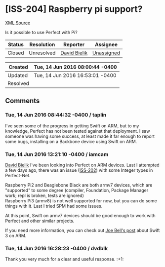 # [ISS-204] Raspberry pi support?

[XML Source](../xml/ISS-204.xml)
<p><p>Is it possible to use Perfect with Pi?</p></p>





Status|Resolution|Reporter|Assignee
------|----------|--------|--------
Closed|Unresolved|[David Bielik](dvdblk)|[Unassigned]($-1)





Created|Tue, 14 Jun 2016 08:00:44 -0400
-------|--------------
Updated|Tue, 14 Jun 2016 16:53:01 -0400
Resolved|


## Comments




### Tue, 14 Jun 2016 08:44:32 -0400 / taplin 

<p><p>I've seen some of the progress in getting Swift on ARM, but to my knowledge, Perfect has not been tested against that deployment. I saw someone was having some success, at least made it far enough to report some bugs, installing on a Backbone device using Swift on ARM.</p></p>


### Tue, 14 Jun 2016 13:21:10 -0400 / iamcam 

<p><p><a href="http://jira.perfect.org:8080/secure/ViewProfile.jspa?name=dvdblk" class="user-hover" rel="dvdblk">David Bielik</a> I've been looking into Perfect on ARM devices. Last I attempted a few days ago, there was an issue (<a href="http://jira.perfect.org:8080/browse/ISS-202" title="PerfectNet integer type issues" class="issue-link" data-issue-key="ISS-202">ISS-202</a>) with some Integer types in Perfect-Net.</p>

<p>Raspberry Pi2 and Beaglebone Black are both armv7 devices, which are "supported" to some degree (compiler, Foundation, Package Manager work; repl is broken, tests are ignored)<br/>
Raspberry Pi3 (armv8) is not well supported for now, but you can do some things with it. Last I tried SPM had some issues. </p>

<p>At this point, Swift on armv7 devices should be good enough to work with Perfect and other similar projects.</p>

<p>If you need more information, you can check out <a href="http://dev.iachieved.it/iachievedit/swift-for-arm-systems/" class="external-link" rel="nofollow">Joe Bell's post</a> about Swift 3 on ARM.</p></p>


### Tue, 14 Jun 2016 16:28:23 -0400 / dvdblk 

<p><p>Thank you very much for a clear and useful response. :+1: </p></p>


